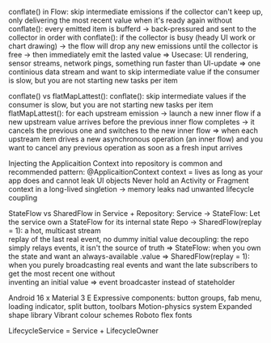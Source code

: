 conflate() in Flow:
	skip intermediate emissions if the collector can't keep up, only delivering the most recent value when it's ready again
	without conflate(): every emitted item is bufferd -> back-pressured and sent to the collector in order
	with conflate():  if the collector is busy (heady UI work or chart drawing) -> the flow will drop any new emissions until the collector
		is free -> then immediately emit the lasted value
=> Usecase: UI rendering, sensor streams, network pings, something run faster than UI-update
=> one continious data stream and want to skip intermediate value if the consumer is slow, but you are not starting new tasks per item

conflate() vs flatMapLattest():
	conflate():
		skip intermediate values if the consumer is slow, but you are not starting new tasks per item
	flatMapLattest():
		for each upstream emission -> launch a new inner flow
		if a new upstream value arrives before the previous inner flow completes -> it cancels the previous one and switches to 
	the new inner flow
	=> when each upstream item drives a new asynchronous operation (an inner flow) and you want to cancel any previous operation as 
	soon as a fresh input arrives

Injecting the Applicaition Context into repository is common and recommended pattern:
	@ApplicaitionContext context = lives as long as your app does and cannot leak UI objects
	Never hold an Activity or Fragment context in a long-lived singletion -> memory leaks nad unwanted lifecycle coupling

StateFlow vs SharedFlow in Service + Repository:
	Service -> StateFlow: Let the service own a StateFlow for its internal state
	Repo -> SharedFlow(replay = 1):
		a hot, multicast stream 	
		replay of the last real event, no dummy initial value
		decoupling: the repo simply relays events, it isn't the source of truth
=> StateFlow: when you own the state and want an always-available .value
=> SharedFlow(replay = 1): when you purely broadcasting real events and want the late subscribers to get the most recent one without	
	inventing an initial value => event broadcaster instead of stateholder

Android 16 x Material 3 E
	Expressive components: button groups, fab menu, loading indicator, split button, toolbars
	Motion-physics system
	Expanded shape library
	Vibrant colour schemes
	Roboto flex fonts

	

LifecycleService = Service + LifecycleOwner